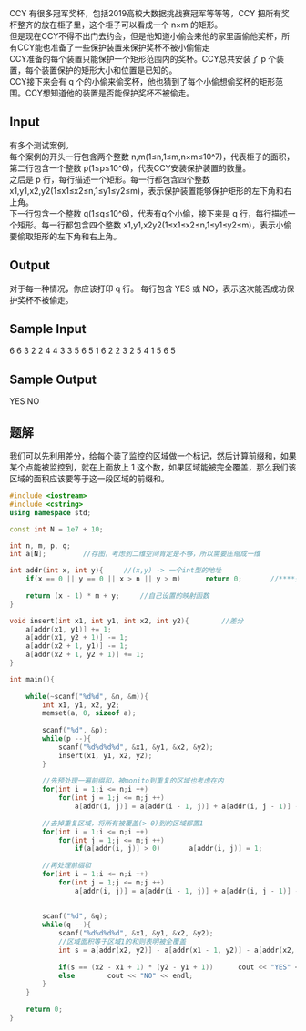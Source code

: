 CCY 有很多冠军奖杯，包括2019高校大数据挑战赛冠军等等等，CCY 把所有奖杯整齐的放在柜子里，这个柜子可以看成一个 n×m 的矩形。  
但是现在CCY不得不出门去约会，但是他知道小偷会来他的家里面偷他奖杯，所有CCY能也准备了一些保护装置来保护奖杯不被小偷偷走  
CCY准备的每个装置只能保护一个矩形范围内的奖杯。CCY总共安装了 p 个装置，每个装置保护的矩形大小和位置是已知的。  
CCY接下来会有 q 个的小偷来偷奖杯，他也猜到了每个小偷想偷奖杯的矩形范围。CCY想知道他的装置是否能保护奖杯不被偷走。

## Input

有多个测试案例。  
每个案例的开头一行包含两个整数 n,m(1≤n,1≤m,n×m≤10^7)，代表柜子的面积，第二行包含一个整数 p(1≤p≤10^6)，代表CCY安装保护装置的数量。  
之后是 p 行，每行描述一个矩形。每一行都包含四个整数 x1,y1,x2,y2(1≤x1≤x2≤n,1≤y1≤y2≤m)，表示保护装置能够保护矩形的左下角和右上角。  
下一行包含一个整数 q(1≤q≤10^6)，代表有q个小偷，接下来是 q 行，每行描述一个矩形。每一行都包含四个整数 x1,y1,x2y2(1≤x1≤x2≤n,1≤y1≤y2≤m)，表示小偷要偷取矩形的左下角和右上角。

## Output

对于每一种情况，你应该打印 q 行。 每行包含 YES 或 NO，表示这次能否成功保护奖杯不被偷走。

## Sample Input

6 6
3
2 2 4 4
3 3 5 6
5 1 6 2
2
3 2 5 4
1 5 6 5

## Sample Output

YES
NO

## 题解
我们可以先利用差分，给每个装了监控的区域做一个标记，然后计算前缀和，如果某个点能被监控到，就在上面放上 1 这个数，如果区域能被完全覆盖，那么我们该区域的面积应该要等于这一段区域的前缀和。

```cpp
#include <iostream>
#include <cstring>
using namespace std;

const int N = 1e7 + 10;

int n, m, p, q;
int a[N];         //存图，考虑到二维空间肯定是不够，所以需要压缩成一维

int addr(int x, int y){     //(x,y) -> 一个int型的地址
    if(x == 0 || y == 0 || x > n || y > m)      return 0;       //****处理一下边界****
    
    return (x - 1) * m + y;     //自己设置的映射函数
}

void insert(int x1, int y1, int x2, int y2){        //差分
    a[addr(x1, y1)] += 1;
    a[addr(x1, y2 + 1)] -= 1;
    a[addr(x2 + 1, y1)] -= 1;
    a[addr(x2 + 1, y2 + 1)] += 1;     
}

int main(){
    
    while(~scanf("%d%d", &n, &m)){
        int x1, y1, x2, y2;
        memset(a, 0, sizeof a);
        
        scanf("%d", &p);
        while(p --){
            scanf("%d%d%d%d", &x1, &y1, &x2, &y2);
            insert(x1, y1, x2, y2);
        }
        
        //先预处理一遍前缀和，被monito到重复的区域也考虑在内
        for(int i = 1;i <= n;i ++)
            for(int j = 1;j <= m;j ++)
                a[addr(i, j)] = a[addr(i - 1, j)] + a[addr(i, j - 1)] - a[addr(i - 1, j - 1)] + a[addr(i, j)];
        
        //去掉重复区域，将所有被覆盖(> 0)到的区域都置1    
        for(int i = 1;i <= n;i ++)
            for(int j = 1;j <= m;j ++)
                if(a[addr(i, j)] > 0)       a[addr(i, j)] = 1;
        
        //再处理前缀和
        for(int i = 1;i <= n;i ++)
            for(int j = 1;j <= m;j ++)
                a[addr(i, j)] = a[addr(i - 1, j)] + a[addr(i, j - 1)] - a[addr(i - 1, j - 1)] + a[addr(i, j)];
        
        
        scanf("%d", &q);
        while(q --){
            scanf("%d%d%d%d", &x1, &y1, &x2, &y2);
            //区域面积等于区域1的和则表明被全覆盖
            int s = a[addr(x2, y2)] - a[addr(x1 - 1, y2)] - a[addr(x2, y1 - 1)] + a[addr(x1 - 1, y1 - 1)];
            
            if(s == (x2 - x1 + 1) * (y2 - y1 + 1))      cout << "YES" << endl;
            else        cout << "NO" << endl;
        }
    }
    
    return 0;
}

```